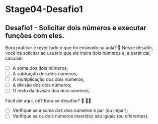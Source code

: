 # Stage04-Desafio1
## Desafio1 - Solicitar dois números e executar funções com eles.

Bora praticar e rever tudo o que foi ensinado na aula? 💜
Nesse desafio, você irá solicitar ao usuário que ele insira dois números e, a partir daí, calcular:
- [ ]  A soma dos dois números;
- [ ]  A subtração dos dois números;
- [ ]  A multiplicação dos dois números;
- [ ]  A divisão dos dois números;
- [ ]  O resto da divisão dos dois números;

Fácil até aqui, né? Bora se desafiar? 👀 🧑‍🚀

- [ ]  Verifique se a soma dos dois números é par (ou ímpar);
- [ ]  Verifique se os dois números inseridos são iguais (ou diferentes).
